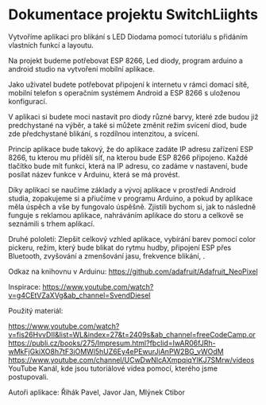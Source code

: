 # Dokumentace projektu SwitchLiights

 Vytvoříme aplikaci pro blikání s LED Diodama pomocí tutoriálu s přidáním vlastních funkcí a layoutu.

 Na projekt budeme potřebovat ESP 8266, Led diody, program arduino a android studio na vytvoření mobilní aplikace.


Jako uživatel budete potřebovat připojení k internetu v rámci domací sítě, mobilní telefon s operačním systémem Android a ESP 8266 s uloženou konfigurací.


 V aplikaci si budete moci nastavit pro diody různé barvy, které zde budou již predchystané na výběr, a také si můžete změnit režim svícení diod, bude zde předchystané blikání, s rozdílnou intenzitou, a svícení.

 Princip aplikace bude takový, že do aplikace zadáte IP adresu zařízení ESP 8266, tu kterou mu přídělí síť, na kterou bude ESP 8266 připojeno. Každé tlačítko bude mít funkci, která na IP adresu, co zadáme v nastavení, bude posílat název funkce v Arduinu, která se má provést.


 Díky aplikaci se naučíme základy a vývoj aplikace v prostředí Android studia, zopakujeme si a přiučíme v programu Arduino, a pokud by aplikace měla úspěch a vše by fungovalo úspěšně. Zjistili bychom si, jak to následně funguje s reklamou aplikace, nahráváním aplikace do storu a celkově se seznámili s trhem aplikací.


Druhé pololetí: Zlepšit celkový vzhled aplikace, vybírání barev pomocí color pickeru, režim, který bude blikat do rytmu hudby, připojení ESP přes Bluetooth, zvyšování a zmenšování jasu, frekvence blikání, .


Odkaz na knihovnu v Arduinu: https://github.com/adafruit/Adafruit_NeoPixel


Inspirace: https://www.youtube.com/watch?v=g4CEtVZaXVg&ab_channel=SvendDiesel


Použitý materiál: 

https://www.youtube.com/watch?v=fis26HvvDII&list=WL&index=27&t=2409s&ab_channel=freeCodeCamp.or
https://publi.cz/books/275/Impresum.html?fbclid=IwAR06fJRh-wMkFjGkiXO8h7tF3iOMWl5hUZ6Ey4ePEwurJjAnPW2BG_vWOdM
https://www.youtube.com/channel/UCwDwNIcAXmpqiqYlKJ7SMrw/videos YouTube Kanál, kde jsou tutoriálové videa pomocí, kterého jsme postupovali.

Autoři aplikace:
    Řihák Pavel,
    Javor Jan,
    Mlýnek Ctibor
 



 

